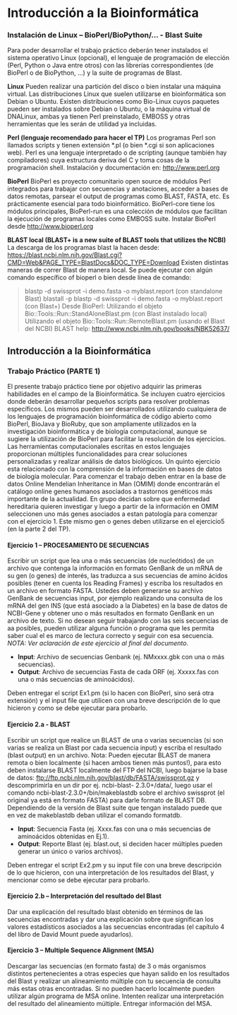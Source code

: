 # Introducción a la Bioinformática

### Instalación de Linux – BioPerl/BioPython/... - Blast Suite

Para poder desarrollar el trabajo práctico deberán tener instalados el sistema operativo Linux
(opcional), el lenguaje de programación de elección (Perl, Python o Java entre otros) con las
librerías correspondientes (de BioPerl o de BioPython, ...) y la suite de programas de Blast.

**Linux**
Pueden realizar una partición del disco o bien instalar una máquina virtual.
Las distribuciones Linux que suelen utilizarse en bioinformática son Debian o Ubuntu. Existen
distribuciones como Bio-Linux cuyos paquetes pueden ser instalados sobre Debian o Ubuntu, o la
máquina virtual de DNALinux, ambas ya tienen Perl preinstalado, EMBOSS y otras herramientas
que les serán de utilidad ya incluidas.

**Perl (lenguaje recomendado para hacer el TP)**
Los programas Perl son llamados scripts y tienen extensión *.pl (o bien *.cgi si son aplicaciones
web). Perl es una lenguaje interpretado o de scripting (aunque también hay compiladores) cuya
estructura deriva del C y toma cosas de la programación shell. Instalación y documentación en:
http://www.perl.org

**BioPerl**
BioPerl es proyecto comunitario open source de módulos Perl integrados para trabajar con
secuencias y anotaciones, acceder a bases de datos remotas, parsear el output de programas
como BLAST, FASTA, etc. Es prácticamente esencial para todo bioinformático.
BioPerl-core tiene los módulos principales, BioPerl-run es una colección de módulos que facilitan
la ejecución de programas locales como EMBOSS suite. Instalar BioPerl desde
http://www.bioperl.org

**BLAST local (BLAST+ is a new suite of BLAST tools that utilizes the NCBI)**
La descarga de los programas blast la hacen desde:
https://blast.ncbi.nlm.nih.gov/Blast.cgi?CMD=Web&PAGE_TYPE=BlastDocs&DOC_TYPE=Download
Existen distintas maneras de correr Blast de manera local.
Se puede ejecutar con algún comando específico of bioperl o bien desde línea de comando:
> blastp -d swissprot -i demo.fasta -o myblast.report (con standalone Blast)
> blastall -p blastp -d swissprot -i demo.fasta -o myblast.report (con Blast+)
Desde BioPerl:
Utilizando el objeto Bio::Tools::Run::StandAloneBlast.pm (con Blast instalado local)
Utilizando el objeto Bio::Tools::Run::RemoteBlast.pm (usando el Blast del NCBI)
BLAST help: http://www.ncbi.nlm.nih.gov/books/NBK52637/


## Introducción a la Bioinformática
### Trabajo Práctico (PARTE 1)

El presente trabajo práctico tiene por objetivo adquirir las primeras habilidades en el campo de la Bioinformática. Se incluyen cuatro ejercicios donde deberán desarrollar pequeños scripts para resolver problemas específicos. Los mismos pueden ser desarrollados utilizando cualquiera de los lenguajes de programación bioinformática de código abierto como BioPerl, BioJava y BioRuby, que son ampliamente utilizados en la investigación bioinformática y de biología computacional,
aunque se sugiere la utilización de BioPerl para facilitar la resolución de los ejercicios. Las herramientas computacionales escritas en estos lenguajes proporcionan múltiples funcionalidades para crear soluciones personalizadas y realizar análisis de datos biológicos. Un quinto ejercicio esta relacionado con la comprensión de la información en bases de datos de biología molecular. Para comenzar el trabajo deben entrar en la base de datos Online Mendelian Inheritance in Man (OMIM) donde encontrarán el catálogo online genes humanos asociados a trastornos genéticos más importante de la actualidad. En grupo decidan sobre que enfermedad hereditaria quieren investigar y luego a partir de la información en OMIM seleccionen uno más genes asociados a estan patología para comenzar con el ejercicio 1. Este mismo gen o genes deben utilizarse en el ejercicio5 (en la parte 2 del TP).

#### Ejercicio 1 – PROCESAMIENTO DE SECUENCIAS
 Escribir un script que lea una o más secuencias (de nucleótidos) de un archivo que contenga la información en formato GenBank de un mRNA de su gen (o genes) de interés, las traduzca a sus secuencias de amino ácidos posibles (tener en cuenta los Reading Frames) y escriba los resultados en un archivo en formato FASTA. Ustedes deben generarse su archivo
GenBank de secuencias input, por ejemplo realizando una consulta de los mRNA del gen INS (que está asociado a la Diabetes) en la base de datos de NCBI-Gene y obtener uno o más resultados en formato GenBank en un archivo de texto. Si no desean seguir trabajando con las seis secuencias de aa posibles, pueden utilizar alguna función o programa que les permita saber cual el es marco de lectura correcto y seguir con esa secuencia.
*NOTA: Ver aclaración de este ejercicio al final del documento.*
- **Input**: Archivo de secuencias Genbank (ej. NMxxxx.gbk con una o más secuencias).
- **Output**: Archivo de secuencias Fasta de cada ORF (ej. Xxxxx.fas con una o más secuencias de aminoácidos).


Deben entregar el script Ex1.pm (si lo hacen con BioPerl, sino será otra extensión) y el input file que utilicen con una breve descripción de lo que hicieron y como se debe ejecutar para probarlo.

#### Ejercicio 2.a - BLAST 
Escribir un script que realice un BLAST de una o varias secuencias (si son varias se realiza un Blast por cada secuencia input) y escriba el resultado (blast output) en un archivo. Nota: Pueden ejecutar BLAST de manera remota o bien localmente (si hacen ambos tienen más puntos!), para esto deben instalarse BLAST localmente del FTP del NCBI, luego bajarse la base de datos: ftp://ftp.ncbi.nlm.nih.gov/blast/db/FASTA/swissprot.gz y descomprimirla en un dir por ej. ncbi-blast-
2.3.0+/data/, luego usar el comando ncbi-blast-2.3.0+/bin/makeblastdb sobre el archivo swissprot (el original ya está en formato FASTA) para darle formato de BLAST DB. Dependiendo de la versión de Blast suite que tengan instalado puede que en vez de makeblastdb deban utilizar el comando formatdb.
- **Input**: Secuencia Fasta (ej. Xxxx.fas con una o más secuencias de aminoácidos obtenidas en Ej.1).
- **Output**: Reporte Blast (ej. blast.out, si deciden hacer múltiples pueden generar un único o varios archivos).

Deben entregar el script Ex2.pm y su input file con una breve descripción de lo que hicieron, con una interpretación de los resultados del Blast, y mencionar como se debe ejecutar para probarlo.

#### Ejercicio 2.b – Interpretación del resultado del Blast
Dar una explicación del resultado blast obtenido en términos de las secuencias encontradas y dar una explicación sobre que significan los valores estadísticos asociados a las secuencias encontradas (el capítulo 4 del libro de David Mount puede ayudarlos).

#### Ejercicio 3 – Multiple Sequence Alignment (MSA) 
Descargar las secuencias (en formato fasta) de 3 o más organismos distintos pertenecientes a otras especies que hayan salido en los resultados del Blast y realizar un alineamiento múltiple con tu secuencia de consulta más estas otras encontradas. Si no pueden hacerlo localmente pueden utilizar algún programa de MSA online. Intenten realizar una interpretación del resultado del alineamiento múltiple. Entregar información del MSA.